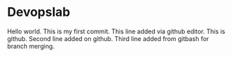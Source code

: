 # Devopslab
Hello world.
This is my first commit.
This line added via github editor.
This is github.
Second line added on github.
Third line added from gitbash for branch merging.
